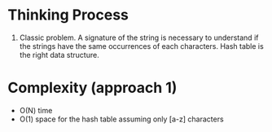 # Thinking Process 

1. Classic problem. A signature of the string is necessary to understand if the strings have the same occurrences of each characters. 
   Hash table is the right data structure.

# Complexity (approach 1)

* O(N) time
* O(1) space for the hash table assuming only [a-z] characters






